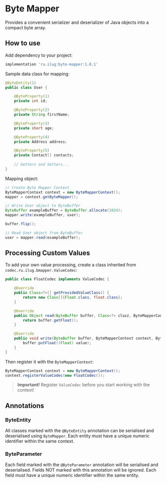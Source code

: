 # Byte Mapper

Provides a convenient serializer and deserializer of Java objects into a compact byte array.

## How to use

Add dependency to your project:
```groovy
implementation 'ru.ilug:byte-mapper:1.0.1'
```

Sample data class for mapping:
```java
@ByteEntity(1)
public class User {

    @ByteProperty(1)
    private int id;

    @ByteProperty(2)
    private String firstName;

    @ByteProperty(3)
    private short age;

    @ByteProperty(4)
    private Address address;

    @ByteProperty(5)
    private Contact[] contacts;
    
    // Getters and Setters...
}
```

Mapping object:
```java
// Create Byte Mapper Context
ByteMapperContext context = new ByteMapperContext();
mapper = context.getByteMapper();

// Write User object to ByteBuffer
ByteBuffer exampleBuffer = ByteBuffer.allocate(1024);
mapper.write(exampleBuffer, user);

buffer.flip();

// Read User object from ByteBuffer
user = mapper.read(exampleBuffer);
```

## Processing Custom Values

To add your own value processing, create a class inherited from `codec.ru.ilug.bmapper.ValueCodec`:

```java
public class FloatCodec implements ValueCodec {

    @Override
    public Class<?>[] getProvidedValueClass() {
        return new Class[]{Float.class, float.class};
    }

    @Override
    public Object read(ByteBuffer buffer, Class<?> clazz, ByteMapperContext context, ByteMapper mapper) {
        return buffer.getFloat();
    }

    @Override
    public void write(ByteBuffer buffer, ByteMapperContext context, ByteMapper mapper, Object value) {
        buffer.putFloat((Float) value);
    }
}
```

Then register it with the `ByteMapperContext`:

```java
ByteMapperContext context = new ByteMapperContext();
context.registerValueCodec(new FloatCodec());
```

> **Important!** Register `ValueCodec` before you start working with the context!

## Annotations

### ByteEntity

All classes marked with the `@ByteEntity` annotation can be serialised and deserialised using `ByteMapper`. Each entity must have a unique numeric identifier within the same context.

### ByteParameter

Each field marked with the `@ByteParameter` annotation will be serialised and deserialised. Fields NOT marked with this annotation will be ignored. Each field must have a unique numeric identifier within the same entity.
